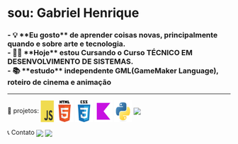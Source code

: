<h1>sou: Gabriel Henrique</h1>
<h3>
- 💡 **Eu gosto** de aprender coisas novas, principalmente quando e sobre arte e tecnologia. <br>
- 👨‍💻 **Hoje** estou Cursando o Curso TÉCNICO EM DESENVOLVIMENTO DE SISTEMAS. <br>
- 📚 **estudo** independente GML(GameMaker Language), roteiro de cinema e animação <br>
</h3>

-----------------------------------------------------------

🔎 projetos: 
 <img align="top" all="Math-javascript" height="50" width="30" src="https://github.com/devicons/devicon/blob/master/icons/javascript/javascript-original.svg">
 <img align="center" all="Math-html5" height="50" width="40" src="https://github.com/devicons/devicon/blob/master/icons/html5/html5-original-wordmark.svg">
<img align="center" all="Math-css3" height="50" width="40" src="https://github.com/devicons/devicon/blob/master/icons/css3/css3-original-wordmark.svg">
<img align="center" alt="Math-Kotlin" height="50" width="40" src="https://github.com/devicons/devicon/blob/master/icons/kotlin/kotlin-plain.svg">
<img align="center" alt="Math-Python" height="50" width="40" src="https://github.com/devicons/devicon/blob/master/icons/python/python-original.svg">
<img align="center" all="Math-GameMaker" width="40" src="https://th.bing.com/th/id/OIP.kodoullLKGdpPt7K0FUlLwHaHa?rs=1&pid=ImgDetMain">

📞 Contato 
<a href="mailto:ghncontato@gmail.com"><img width="70" align="center" src="https://static.cdnlogo.com/logos/g/93/gmail.svg"></a>
<a href="https://www.linkedin.com/in/gabriel-henrique-a61769271/"><img  align="center" width="60" src="https://www.svgrepo.com/show/353999/linkedin.svg"></a>


